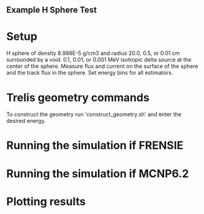 ## Example H Sphere Test ##

# Setup
H sphere of density 8.988E-5 g/cm3 and radius 20.0, 0.5, or 0.01 cm surrounded by a void.
0.1, 0.01, or 0.001 MeV isotropic delta source at the center of the sphere.
Measure flux and current on the surface of the sphere and the track flux in the sphere. Set energy bins for all estimators.

# Trelis geometry commands
To construct the geometry run 'construct_geometry.sh' and enter the desired energy.

# Running the simulation if FRENSIE

# Running the simulation if MCNP6.2

# Plotting results
